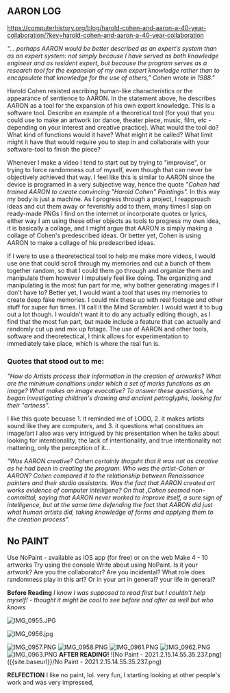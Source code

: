 ## AARON LOG

https://computerhistory.org/blog/harold-cohen-and-aaron-a-40-year-collaboration/?key=harold-cohen-and-aaron-a-40-year-collaboration

_“… perhaps AARON would be better described as an expert’s system than as an expert system: not simply because I have served as both knowledge engineer and as resident expert, but because the program serves as a research tool for the expansion of my own expert knowledge rather than to encapsulate that knowledge for the use of others,” Cohen wrote in 1988."_

Harold Cohen resisted ascribing human-like characteristics or the appearance of sentience to AARON. In the statement above, he describes AARON as a tool for the expansion of his own expert knowledge. This is a software tool. Describe an example of a theoretical tool (for you) that you could use to make an artwork (or dance, theater piece, music, film, etc - depending on your interest and creative practice). What would the tool do? What kind of functions would it have? What might it be called? What limit might it have that would require you to step in and collaborate with your software-tool to finish the piece?

Whenever I make a video I tend to start out by trying to "improvise", or trying to force randomness out of myself, even though that can never be objectively achieved that way. I feel like this is similar to AARON since the device is programed in a very subjective way, hence the quote _"Cohen had trained AARON to create convincing "Harold Cohen" Paintings"._ In this way my body is just a machine. As I progress through a project, I reapproach ideas and cut them away or feverishly add to them, many times I slap on ready-made PNGs I find on the internet or incorporate quotes or lyrics, either way I am using these other objects as tools to progress my own idea, it is basically a collage, and I might argue that AARON is simply making a collage of Cohen's predescribed ideas. Or better yet, Cohen is using AARON to make a collage of his predescribed ideas.

If I were to use a theoretectical tool to help me make more videos, I would use one that could scroll through my memories and cut a bunch of them together random, so that I could them go through and organize them and manipulate them however I impulsely feel like doing. The organizing and manipulating is the most fun part for me, why bother generating images if I don't have to? Better yet, I would want a tool that uses my memories to create deep fake memories. I could mix these up with real footage and other stuff for super fun times. I'll call it the Mind Scrambler. I would want it to bug out a lot though. I wouldn't want it to do any actually editing though, as I find that the most fun part, but made include a feature that can actually and randomly cut up and mix up fotage. The use of AARON and other tools, software and theoretectical, I think allows for experimentation to immediately take place, which is where the real fun is.  

### Quotes that stood out to me:

_"How do Artists process their information in the creation of artworks? What are the minimum conditions under which a set of marks functions as an image? What makes an image evocative? To answer these questions, he began investigating children's drawing and ancient petroglyphs, looking for their "artness"._

I like this quote becuase 1. it reminded me of LOGO, 2. it makes artists sound like they are computers, and 3. it questions what constitues an image/art
I also was very intrigued by his presentation when he talks about looking for intentionality, the lack of intentionality, and true intentionality not mattering, only the perception of it...

_"Was AARON creative? Cohen certainly thoguht that it was not as creative as he had been in creating the program. Who was the artist-Cohen or AARON? Cohen compared it to the relationship between Renaissance painters and their studio assistants. Was the fact that AARON created art works evidence of computer intelligene? On that ,Cohen seemed non-committal, saying that AARON never worked to improve itself, a sure sign of intelligence, but at the same time defending the fact that AARON did just what human artists did, taking knowledge of forms and applying them to the creation process"._

## No PAINT

Use NoPaint - available as iOS app (for free) or on the web
Make 4 - 10 artworks
Try using the console
Write about using NoPaint. Is it your artwork? Are you the collaborator? Are you incidental? What role does randomness play in this art? Or in your art in general? your life in general?

**Before Reading**
_I know I was supposed to read first but I couldn't help myself! - thought it might be cool to see before and after as well but who knows_

![IMG_0955.JPG]({{site.baseurl}}/IMG_0955.JPG)

![IMG_0956.jpg]({{site.baseurl}}/IMG_0956.jpg)

![IMG_0957.PNG]({{site.baseurl}}/IMG_0957.PNG)
![IMG_0958.PNG]({{site.baseurl}}/IMG_0958.PNG)
![IMG_0961.PNG]({{site.baseurl}}/IMG_0961.PNG)
![IMG_0962.PNG]({{site.baseurl}}/IMG_0962.PNG)
![IMG_0963.PNG]({{site.baseurl}}/IMG_0963.PNG)
**AFTER READING!**
![No Paint - 2021.2.15.14.55.35.237.png]({{site.baseurl}}/No Paint - 2021.2.15.14.55.35.237.png)

**RELFECTION**
I like no paint, lol. very fun, I starting looking at other people's work and was very impressed, 

